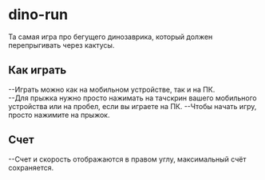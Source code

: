 # dino-run

Та самая игра про бегущего динозаврика, который должен перепрыгивать через кактусы.

## Как играть

--Играть можно как на мобильном устройстве, так и на ПК.  
--Для прыжка нужно просто нажимать на тачскрин вашего мобильного устройства или на пробел, если вы играете на ПК.
--Чтобы начать игру, просто нажимите на прыжок.

## Счет

--Счет и скорость отображаются в правом углу, максимальный счёт сохраняется.
